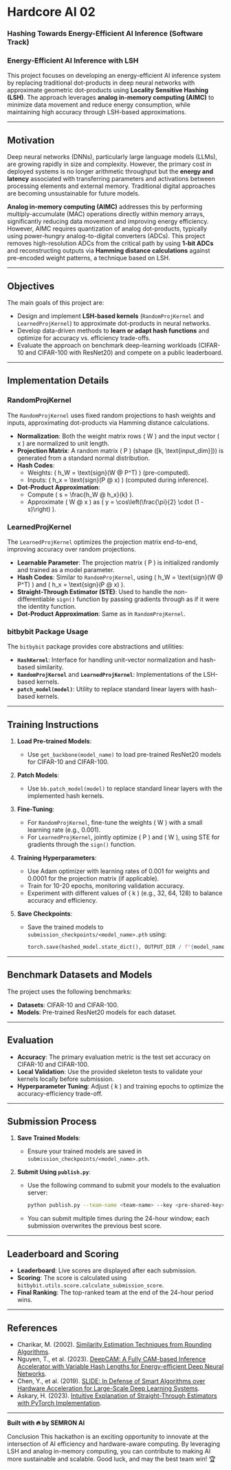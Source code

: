 # Hardcore AI 02
### Hashing Towards Energy-Efficient AI Inference (Software Track)

### Energy-Efficient AI Inference with LSH

This project focuses on developing an energy-efficient AI inference system by replacing traditional dot-products in deep neural networks with approximate geometric dot-products using **Locality Sensitive Hashing (LSH)**. The approach leverages **analog in-memory computing (AIMC)** to minimize data movement and reduce energy consumption, while maintaining high accuracy through LSH-based approximations.

---

## Motivation

Deep neural networks (DNNs), particularly large language models (LLMs), are growing rapidly in size and complexity. However, the primary cost in deployed systems is no longer arithmetic throughput but the **energy and latency** associated with transferring parameters and activations between processing elements and external memory. Traditional digital approaches are becoming unsustainable for future models.

**Analog in-memory computing (AIMC)** addresses this by performing multiply-accumulate (MAC) operations directly within memory arrays, significantly reducing data movement and improving energy efficiency. However, AIMC requires quantization of analog dot-products, typically using power-hungry analog-to-digital converters (ADCs). This project removes high-resolution ADCs from the critical path by using **1-bit ADCs** and reconstructing outputs via **Hamming distance calculations** against pre-encoded weight patterns, a technique based on LSH.

---

## Objectives

The main goals of this project are:
- Design and implement **LSH-based kernels** (`RandomProjKernel` and `LearnedProjKernel`) to approximate dot-products in neural networks.
- Develop data-driven methods to **learn or adapt hash functions** and optimize for accuracy vs. efficiency trade-offs.
- Evaluate the approach on benchmark deep-learning workloads (CIFAR-10 and CIFAR-100 with ResNet20) and compete on a public leaderboard.

---

## Implementation Details

### RandomProjKernel
The `RandomProjKernel` uses fixed random projections to hash weights and inputs, approximating dot-products via Hamming distance calculations.

- **Normalization**: Both the weight matrix rows \( W \) and the input vector \( x \) are normalized to unit length.
- **Projection Matrix**: A random matrix \( P \) (shape \([k, \text{input_dim}]\)) is generated from a standard normal distribution.
- **Hash Codes**:
  - Weights: \( h_W = \text{sign}(W @ P^T) \) (pre-computed).
  - Inputs: \( h_x = \text{sign}(P @ x) \) (computed during inference).
- **Dot-Product Approximation**:
  - Compute \( s = \frac{h_W @ h_x}{k} \).
  - Approximate \( W @ x \) as \( y = \cos\left(\frac{\pi}{2} \cdot (1 - s)\right) \).

### LearnedProjKernel
The `LearnedProjKernel` optimizes the projection matrix end-to-end, improving accuracy over random projections.

- **Learnable Parameter**: The projection matrix \( P \) is initialized randomly and trained as a model parameter.
- **Hash Codes**: Similar to `RandomProjKernel`, using \( h_W = \text{sign}(W @ P^T) \) and \( h_x = \text{sign}(P @ x) \).
- **Straight-Through Estimator (STE)**: Used to handle the non-differentiable `sign()` function by passing gradients through as if it were the identity function.
- **Dot-Product Approximation**: Same as in `RandomProjKernel`.

### bitbybit Package Usage
The `bitbybit` package provides core abstractions and utilities:
- **`HashKernel`**: Interface for handling unit-vector normalization and hash-based similarity.
- **`RandomProjKernel`** and **`LearnedProjKernel`**: Implementations of the LSH-based kernels.
- **`patch_model(model)`**: Utility to replace standard linear layers with hash-based kernels.

---

## Training Instructions

1. **Load Pre-trained Models**:
   - Use `get_backbone(model_name)` to load pre-trained ResNet20 models for CIFAR-10 and CIFAR-100.
   
2. **Patch Models**:
   - Use `bb.patch_model(model)` to replace standard linear layers with the implemented hash kernels.

3. **Fine-Tuning**:
   - For `RandomProjKernel`, fine-tune the weights \( W \) with a small learning rate (e.g., 0.001).
   - For `LearnedProjKernel`, jointly optimize \( P \) and \( W \), using STE for gradients through the `sign()` function.

4. **Training Hyperparameters**:
   - Use Adam optimizer with learning rates of 0.001 for weights and 0.0001 for the projection matrix (if applicable).
   - Train for 10-20 epochs, monitoring validation accuracy.
   - Experiment with different values of \( k \) (e.g., 32, 64, 128) to balance accuracy and efficiency.

5. **Save Checkpoints**:
   - Save the trained models to `submission_checkpoints/<model_name>.pth` using:
     ```python
     torch.save(hashed_model.state_dict(), OUTPUT_DIR / f"{model_name}.pth")
     ```

---

## Benchmark Datasets and Models

The project uses the following benchmarks:
- **Datasets**: CIFAR-10 and CIFAR-100.
- **Models**: Pre-trained ResNet20 models for each dataset.

---

## Evaluation

- **Accuracy**: The primary evaluation metric is the test set accuracy on CIFAR-10 and CIFAR-100.
- **Local Validation**: Use the provided skeleton tests to validate your kernels locally before submission.
- **Hyperparameter Tuning**: Adjust \( k \) and training epochs to optimize the accuracy-efficiency trade-off.

---

## Submission Process

1. **Save Trained Models**:
   - Ensure your trained models are saved in `submission_checkpoints/<model_name>.pth`.

2. **Submit Using `publish.py`**:
   - Use the following command to submit your models to the evaluation server:
     ```bash
     python publish.py --team-name <team-name> --key <pre-shared-key>
     ```
   - You can submit multiple times during the 24-hour window; each submission overwrites the previous best score.

---

## Leaderboard and Scoring

- **Leaderboard**: Live scores are displayed after each submission.
- **Scoring**: The score is calculated using `bitbybit.utils.score.calculate_submission_score`.
- **Final Ranking**: The top-ranked team at the end of the 24-hour period wins.

---

## References

- Charikar, M. (2002). [Similarity Estimation Techniques from Rounding Algorithms](https://www.cs.princeton.edu/courses/archive/spr04/cos598B/bib/CharikarEstim.pdf).
- Nguyen, T., et al. (2023). [DeepCAM: A Fully CAM-based Inference Accelerator with Variable Hash Lengths for Energy-efficient Deep Neural Networks](https://arxiv.org/abs/2302.04712).
- Chen, Y., et al. (2019). [SLIDE: In Defense of Smart Algorithms over Hardware Acceleration for Large-Scale Deep Learning Systems](https://arxiv.org/abs/1903.03129).
- Askary, H. (2023). [Intuitive Explanation of Straight-Through Estimators with PyTorch Implementation](https://hassanaskary.medium.com/intuitive-explanation-of-straight-through-estimators-with-pytorch-implementation-71d99d25d9d0).

---

**Built with 🔥 by SEMRON AI**


Conclusion
This hackathon is an exciting opportunity to innovate at the intersection of AI efficiency and hardware-aware computing. By leveraging LSH and analog in-memory computing, you can contribute to making AI more sustainable and scalable. Good luck, and may the best team win! 🏆


